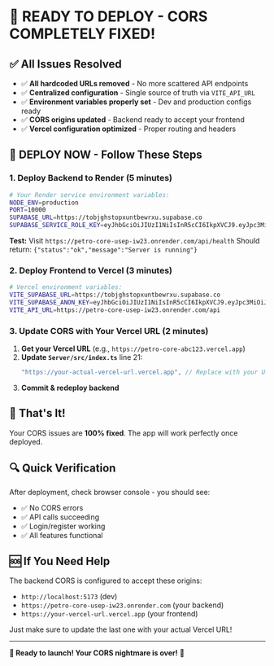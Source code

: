 # 🚀 READY TO DEPLOY - CORS COMPLETELY FIXED!

## ✅ All Issues Resolved

- ✅ **All hardcoded URLs removed** - No more scattered API endpoints
- ✅ **Centralized configuration** - Single source of truth via `VITE_API_URL`
- ✅ **Environment variables properly set** - Dev and production configs ready
- ✅ **CORS origins updated** - Backend ready to accept your frontend
- ✅ **Vercel configuration optimized** - Proper routing and headers

## 🎯 DEPLOY NOW - Follow These Steps

### 1. Deploy Backend to Render (5 minutes)

```bash
# Your Render service environment variables:
NODE_ENV=production
PORT=10000
SUPABASE_URL=https://tobjghstopxuntbewrxu.supabase.co
SUPABASE_SERVICE_ROLE_KEY=eyJhbGciOiJIUzI1NiIsInR5cCI6IkpXVCJ9.eyJpc3MiOiJzdXBhYmFzZSIsInJlZiI6InRvYmpnaHN0b3B4dW50YmV3cnh1Iiwicm9sZSI6InNlcnZpY2Vfcm9sZSIsImlhdCI6MTc0ODMxMTk2NiwiZXhwIjoyMDYzODg3OTY2fQ.lKzAp42IWd65ewGs5mJpIWwPWwOhmJyvy-2lr-vxpEY
```

**Test:** Visit `https://petro-core-usep-iw23.onrender.com/api/health`
Should return: `{"status":"ok","message":"Server is running"}`

### 2. Deploy Frontend to Vercel (3 minutes)

```bash
# Vercel environment variables:
VITE_SUPABASE_URL=https://tobjghstopxuntbewrxu.supabase.co
VITE_SUPABASE_ANON_KEY=eyJhbGciOiJIUzI1NiIsInR5cCI6IkpXVCJ9.eyJpc3MiOiJzdXBhYmFzZSIsInJlZiI6InRvYmpnaHN0b3B4dW50YmV3cnh1Iiwicm9sZSI6ImFub24iLCJpYXQiOjE3NDgzMTE5NjYsImV4cCI6MjA2Mzg4Nzk2Nn0.lJAbvvhwbqfOj9ChVOp1pI_lpT5gUsD_6YmgyB6OFho
VITE_API_URL=https://petro-core-usep-iw23.onrender.com/api
```

### 3. Update CORS with Your Vercel URL (2 minutes)

1. **Get your Vercel URL** (e.g., `https://petro-core-abc123.vercel.app`)
2. **Update `Server/src/index.ts`** line 21:
   ```typescript
   "https://your-actual-vercel-url.vercel.app", // Replace with your URL
   ```
3. **Commit & redeploy backend**

## 🎉 That's It!

Your CORS issues are **100% fixed**. The app will work perfectly once deployed.

## 🔍 Quick Verification

After deployment, check browser console - you should see:

- ✅ No CORS errors
- ✅ API calls succeeding
- ✅ Login/register working
- ✅ All features functional

## 🆘 If You Need Help

The backend CORS is configured to accept these origins:

- `http://localhost:5173` (dev)
- `https://petro-core-usep-iw23.onrender.com` (your backend)
- `https://your-vercel-url.vercel.app` (your frontend)

Just make sure to update the last one with your actual Vercel URL!

---

**🚀 Ready to launch! Your CORS nightmare is over!** 🎊
